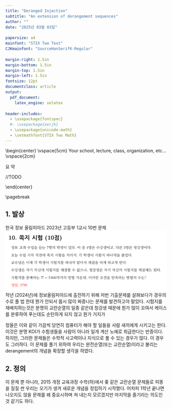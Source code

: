```yaml
---
title: "Deranged Injection"
subtitle: "An extension of derangement sequences"
author: ""
date: "2025년 03월 03일"

papersize: a4
mainfont: "STIX Two Text"
CJKmainfont: "SourceHanSerifK-Regular"

margin-right: 1.5in
margin-bottom: 1.5in
margin-top: 1.5in
margin-left: 1.5in
fontsize: 12pt
documentclass: article
output:
  pdf_document:
    latex_engine: xelatex

header-includes:
  - \usepackage{fontspec}
  #- \usepackage{xecjk}
  - \usepackage{unicode-math}
  - \setmathfont{STIX Two Math}
---
```

\begin{center}
\vspace{5cm}
Your school, lecture, class, organization, etc...
\vspace{2cm}

요 약

//TODO

\end{center}

\pagebreak

## 1. 발상

한국 정보 올림피아드 2023년 고등부 1교시 10번 문제
![KOI_2023_HS_1_10](KOI_2023_HS_1_10.png)
작년 (2024년)에 정보올림피아드에 출전하기 위해 저번 기출문제를 살펴보다가 경우의 수로 풀 법 한데 뭔가 안되서 몹시 많이 짜증나는 문제를 발견하고야 말았다. 시험지를 재배치하는것은 분명히 교란순열의 일종 같은데 청강생 때문에 뭔가 많이 꼬여서 케이스를 분류하여 푸는데도 순탄하게 되지 않고 뭔가 거지가

정올은 이와 같이 가끔씩 당연히 컴퓨터가 해야 할 일들을 사람 새끼에게 시키고는 한다. 이것은 분명 KOI가 수험생들을 사람이 아니라 일개 계산 노예로 취급한다는 반증이다. 하지만, 그러한 문제들은 수학적 사고력이나 지식으로 풀 수 있는 경우가 많다. 이 경우도 그러하다. 이 문제를 풀기 위하여 우리는 완전순열(또는 교란순열)이라고 불리는 derangement의 개념을 확장할 생각을 하였다.

## 2. 정의  

이 문제 뿐 아니라, 2015 개정 교육과정 수학(하)에서 좆 같은 교란순열 문제들로 피똥을 질질 싼 우리는 오기가 생겨 새로운 개념을 정립하기 시작했다. 어차피 1학년 끝나면 나오지도 않을 문제를 왜 중요시하며 쳐 내는지 모르겠지만 마지막을 즐기라는 의도인 것 같기도 하다.
